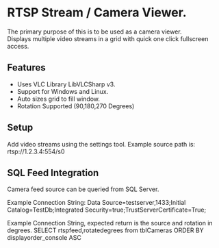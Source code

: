 # RTSP Stream / Camera Viewer.

The primary purpose of this is to be used as a camera viewer.  
Displays multiple video streams in a grid with quick one click fullscreen access.  

## Features  
- Uses VLC Library LibVLCSharp v3.  
- Support for Windows and Linux.  
- Auto sizes grid to fill window.
- Rotation Supported (90,180,270 Degrees)


## Setup  
Add video streams using the settings tool.
Example source path is: rtsp://1.2.3.4:554/s0  

## SQL Feed Integration  
Camera feed source can be queried from SQL Server.

Example Connection String:
Data Source=testserver,1433;Initial Catalog=TestDb;Integrated Security=true;TrustServerCertificate=True;  

Example Connection String, expected return is the source and rotation in degrees.
SELECT rtspfeed,rotatedegrees from tblCameras ORDER BY displayorder_console ASC  